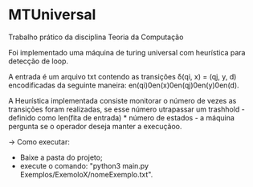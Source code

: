 # MTUniversal
Trabalho prático da disciplina Teoria da Computação

Foi implementado uma máquina de turing universal com heurística para detecção de loop.

A entrada é um arquivo txt contendo as transições δ(qi, x) = (qj, y, d) encodificadas da seguinte maneira:
en(qi)0en(x)0en(qj)0en(y)0en(d).

A Heurística implementada consiste monitorar o número de vezes as transições foram realizadas, se esse número utrapassar um trashhold - definido como len(fita de entrada) * número de estados - a máquina pergunta se o operador deseja manter a execuçãoo.

-> Como executar:
- Baixe a pasta do projeto;
- execute o comando: "python3 main.py Exemplos/ExemoloX/nomeExemplo.txt". 
